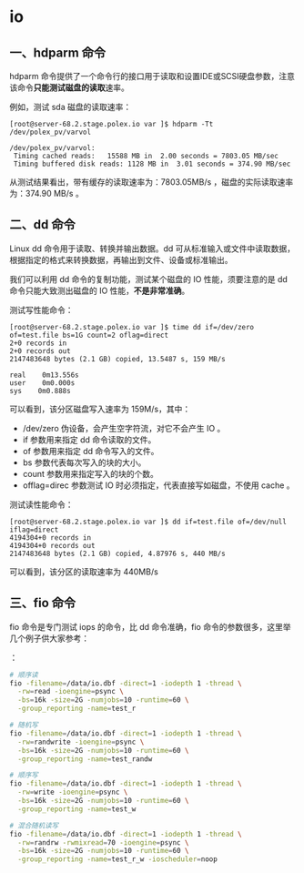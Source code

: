 # io

## 一、hdparm 命令

hdparm 命令提供了一个命令行的接口用于读取和设置IDE或SCSI硬盘参数，注意该命令**只能测试磁盘的读取**速率。

例如，测试 sda 磁盘的读取速率：

```
[root@server-68.2.stage.polex.io var ]$ hdparm -Tt /dev/polex_pv/varvol

/dev/polex_pv/varvol:
 Timing cached reads:   15588 MB in  2.00 seconds = 7803.05 MB/sec
 Timing buffered disk reads: 1128 MB in  3.01 seconds = 374.90 MB/sec
```

从测试结果看出，带有缓存的读取速率为：7803.05MB/s ，磁盘的实际读取速率为：374.90 MB/s 。



## 二、dd 命令

Linux dd 命令用于读取、转换并输出数据。dd 可从标准输入或文件中读取数据，根据指定的格式来转换数据，再输出到文件、设备或标准输出。

我们可以利用 dd 命令的复制功能，测试某个磁盘的 IO 性能，须要注意的是 dd 命令只能大致测出磁盘的 IO 性能，**不是非常准确**。

测试写性能命令：


```
[root@server-68.2.stage.polex.io var ]$ time dd if=/dev/zero of=test.file bs=1G count=2 oflag=direct
2+0 records in
2+0 records out
2147483648 bytes (2.1 GB) copied, 13.5487 s, 159 MB/s

real    0m13.556s
user    0m0.000s
sys    0m0.888s 
```


可以看到，该分区磁盘写入速率为 159M/s，其中：

- /dev/zero 伪设备，会产生空字符流，对它不会产生 IO 。
- if 参数用来指定 dd 命令读取的文件。
- of 参数用来指定 dd 命令写入的文件。
- bs 参数代表每次写入的块的大小。
- count 参数用来指定写入的块的个数。
- offlag=direc 参数测试 IO 时必须指定，代表直接写如磁盘，不使用 cache 。

测试读性能命令：

```
[root@server-68.2.stage.polex.io var ]$ dd if=test.file of=/dev/null  iflag=direct
4194304+0 records in
4194304+0 records out
2147483648 bytes (2.1 GB) copied, 4.87976 s, 440 MB/s
```

可以看到，该分区的读取速率为 440MB/s



## 三、fio 命令

fio 命令是专门测试 iops 的命令，比 dd 命令准确，fio 命令的参数很多，这里举几个例子供大家参考：

：

```bash
# 顺序读
fio -filename=/data/io.dbf -direct=1 -iodepth 1 -thread \
  -rw=read -ioengine=psync \
  -bs=16k -size=2G -numjobs=10 -runtime=60 \
  -group_reporting -name=test_r

# 随机写
fio -filename=/data/io.dbf -direct=1 -iodepth 1 -thread \
  -rw=randwrite -ioengine=psync \
  -bs=16k -size=2G -numjobs=10 -runtime=60 \
  -group_reporting -name=test_randw

# 顺序写
fio -filename=/data/io.dbf -direct=1 -iodepth 1 -thread \
  -rw=write -ioengine=psync \
  -bs=16k -size=2G -numjobs=10 -runtime=60 \
  -group_reporting -name=test_w

# 混合随机读写
fio -filename=/data/io.dbf -direct=1 -iodepth 1 -thread \
  -rw=randrw -rwmixread=70 -ioengine=psync \
  -bs=16k -size=2G -numjobs=10 -runtime=60 \
  -group_reporting -name=test_r_w -ioscheduler=noop
```

